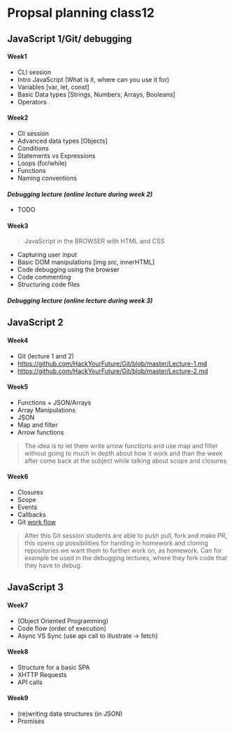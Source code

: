 # Propsal planning class12

## JavaScript 1/Git/ debugging

#### Week1
- CLI session
- Intro JavaScript (What is it, where can you use it for)
- Variables [var, let, const]
- Basic Data types [Strings, Numbers, Arrays, Booleans]
- Operators

#### Week2
- Cli session
- Advanced data types [Objects]
- Conditions
- Statements vs Expressions
- Loops (for/while)
- Functions
- Naming conventions

#### *Debugging lecture (online lecture during week 2)*
- TODO

#### Week3
> JavaScript in the BROWSER with HTML and CSS

- Capturing user input
- Basic DOM manipulations [img src, innerHTML]
- Code debugging using the browser
- Code commenting
- Structuring code files

#### *Debugging lecture (online lecture during week 3)*

## JavaScript 2
#### Week4
- Git (lecture 1 and 2)
- https://github.com/HackYourFuture/Git/blob/master/Lecture-1.md
- https://github.com/HackYourFuture/Git/blob/master/Lecture-2.md

#### Week5
- Functions + JSON/Arrays
- Array Manipulations 
- JSON
- Map and filter
- Arrow functions

> The idea is to let them write arrow functions and use map and filter without going to much in depth about how it work and than the week after come back at the subject while talking about scope and closures

#### Week6
- Closures 
- Scope 
- Events
- Callbacks
- Git [work flow](https://github.com/HackYourFuture/Git/blob/master/Lecture-3.md)

> After this Git session students are able to push pull, fork and make PR, this opens up possibilities for handing in homework and cloning repositories we want them to further work on, as homework. Can for example be used in the debugging lectures, where they fork code that they have to debug.

## JavaScript 3
#### Week7
- (Object Oriented Programming)
- Code flow (order of execution)
- Async VS Sync (use api call to illustrate -> fetch)

#### Week8
- Structure for a basic SPA
- XHTTP Requests 
- API calls

#### Week9
- (re)writing data structures (in JSON)
- Promises
